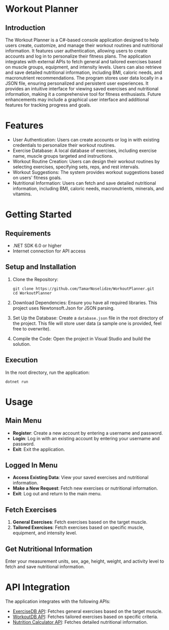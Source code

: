 # Workout Planner

## Introduction
The Workout Planner is a C#-based console application designed to help users create, customize, and manage their workout routines and nutritional information. 
It features user authentication, allowing users to create accounts and log in to personalize their fitness plans. 
The application integrates with external APIs to fetch general and tailored exercises based on muscle groups, equipment, and intensity levels. 
Users can also retrieve and save detailed nutritional information, including BMI, caloric needs, and macronutrient recommendations. 
The program stores user data locally in a JSON file, ensuring personalized and persistent user experiences. 
It provides an intuitive interface for viewing saved exercises and nutritional information, making it a comprehensive tool for fitness enthusiasts. 
Future enhancements may include a graphical user interface and additional features for tracking progress and goals.

# Features

- User Authentication: Users can create accounts or log in with existing credentials to personalize their workout routines.
- Exercise Database: A local database of exercises, including exercise name, muscle groups targeted and instructions.
- Workout Routine Creation: Users can design their workout routines by selecting exercises, specifying sets, reps, and rest intervals.
- Workout Suggestions: The system provides workout suggestions based on users' fitness goals.
- Nutritional Information: Users can fetch and save detailed nutritional information, including BMI, caloric needs, macronutrients, minerals, and vitamins.


# Getting Started

## Requirements

- .NET SDK 6.0 or higher
- Internet connection for API access


## Setup and Installation

1. Clone the Repository:

    ```
    git clone https://github.com/TamarNoselidze/WorkoutPlanner.git
    cd WorkoutPlanner
    ```

2. Download Dependencies:
    Ensure you have all required libraries. This project uses Newtonsoft.Json for JSON parsing.

3. Set Up the Database:
    Create a `database.json` file in the root directory of the project. This file will store user data (a sample one is provided, feel free to overwrite).

4. Compile the Code:
    Open the project in Visual Studio and build the solution.


## Execution

In the root directory, run the application:
```
dotnet run
```


# Usage

## Main Menu

- **Register**: Create a new account by entering a username and password.
- **Login**: Log in with an existing account by entering your username and password.
- **Exit**: Exit the application.

## Logged In Menu

- **Access Existing Data**: View your saved exercises and nutritional information.
- **Make a New Request**: Fetch new exercises or nutritional information.
- **Exit**: Log out and return to the main menu.

## Fetch Exercises

1. **General Exercises**: Fetch exercises based on the target muscle.
2. **Tailored Exercises**: Fetch exercises based on specific muscle, equipment, and intensity level.

## Get Nutritional Information

Enter your measurement units, sex, age, height, weight, and activity level to fetch and save nutritional information.


# API Integration
The application integrates with the following APIs:

- [ExerciseDB API](https://rapidapi.com/justin-WFnsXH_t6/api/exercisedb): Fetches general exercises based on the target muscle.
- [WorkoutDB API](https://rapidapi.com/naeimsalib/api/work-out-api1): Fetches tailored exercises based on specific criteria.
- [Nutrition Calculator API](https://rapidapi.com/sprestrelski/api/nutrition-calculator): Fetches detailed nutritional information.
